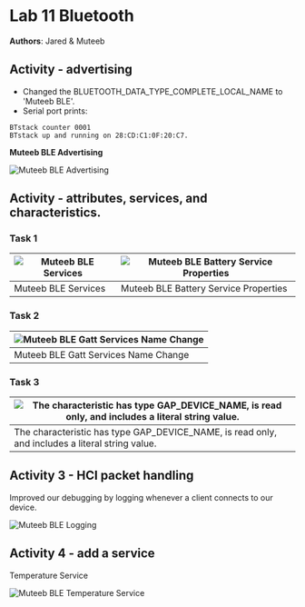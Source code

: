 # Lab 11 Bluetooth

**Authors**: Jared & Muteeb

## Activity - advertising

- Changed the BLUETOOTH_DATA_TYPE_COMPLETE_LOCAL_NAME to 'Muteeb BLE'.
- Serial port prints:

```
BTstack counter 0001
BTstack up and running on 28:CD:C1:0F:20:C7.
```

**Muteeb BLE Advertising**

![Muteeb BLE Advertising](./imgs/lab11-bluetooth-activity-adversting.png)

## Activity - attributes, services, and characteristics.

### Task 1

| ![Muteeb BLE Services](./imgs/lab11-bluetooth-activity-services-1.png) | ![Muteeb BLE Battery Service Properties](./imgs/lab11-bluetooth-activity-services-2.png) |
| ---------------------------------------------------------------------- | ---------------------------------------------------------------------------------------- |
| Muteeb BLE Services                                                    | Muteeb BLE Battery Service Properties                                                    |

### Task 2

| ![Muteeb BLE Gatt Services Name Change](./imgs/lab11-bluetooth-activity-services-3.png) |
| --------------------------------------------------------------------------------------- |
| Muteeb BLE Gatt Services Name Change                                                    |

### Task 3

| ![The characteristic has type GAP_DEVICE_NAME, is read only, and includes a literal string value.](./imgs/lab11-bluetooth-activity-services-4.jpeg) |
| --------------------------------------------------------------------------------------------------------------------------------------------------- |
| The characteristic has type GAP_DEVICE_NAME, is read only, and includes a literal string value.                                                     |

## Activity 3 - HCI packet handling

Improved our debugging by logging whenever a client connects to our device.

![Muteeb BLE Logging](./imgs/lab11-bluetooth-activity-logging.png)

## Activity 4 - add a service

Temperature Service

![Muteeb BLE Temperature Service](./imgs/lab11-bluetooth-activity-temperature.png)
